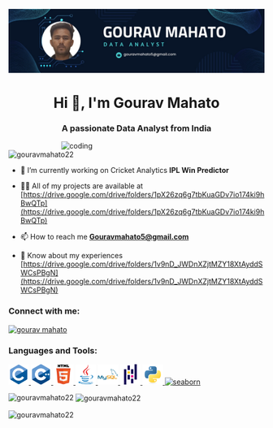 ![logo](https://github.com/gouravmahato22/gouravmahato22/blob/main/banner.jfif)
<h1 align="center">Hi 👋, I'm Gourav Mahato</h1>
<h3 align="center">A passionate Data Analyst from India</h3>
<img align="right" alt="coding" width="400" src="https://camo.githubusercontent.com/87af9a9fec730c94fc8b08eb21fa5ef6ab7831a67ba17bf8cc76696f6e4be1ef/68747470733a2f2f63646e2e6472696262626c652e636f6d2f75736572732f313138373833362f73637265656e73686f74732f363533393432392f70726f6772616d65722e676966">
<p align="left"> <img src="https://komarev.com/ghpvc/?username=gouravmahato22&label=Profile%20views&color=0e75b6&style=flat" alt="gouravmahato22" /> </p>

- 🔭 I’m currently working on Cricket Analytics **IPL Win Predictor**

- 👨‍💻 All of my projects are available at [https://drive.google.com/drive/folders/1pX26zq6g7tbKuaGDv7io174ki9hBwQTp](https://drive.google.com/drive/folders/1pX26zq6g7tbKuaGDv7io174ki9hBwQTp)

- 📫 How to reach me **Gouravmahato5@gmail.com**

- 📄 Know about my experiences [https://drive.google.com/drive/folders/1v9nD_JWDnXZjtMZY18XtAyddSWCsPBgN](https://drive.google.com/drive/folders/1v9nD_JWDnXZjtMZY18XtAyddSWCsPBgN)

<h3 align="left">Connect with me:</h3>
<p align="left">
<a href="https://linkedin.com/in/gourav mahato" target="blank"><img align="center" src="https://raw.githubusercontent.com/rahuldkjain/github-profile-readme-generator/master/src/images/icons/Social/linked-in-alt.svg" alt="gourav mahato" height="30" width="40" /></a>
</p>

<h3 align="left">Languages and Tools:</h3>
<p align="left"> <a href="https://www.cprogramming.com/" target="_blank" rel="noreferrer"> <img src="https://raw.githubusercontent.com/devicons/devicon/master/icons/c/c-original.svg" alt="c" width="40" height="40"/> </a> <a href="https://www.w3schools.com/cpp/" target="_blank" rel="noreferrer"> <img src="https://raw.githubusercontent.com/devicons/devicon/master/icons/cplusplus/cplusplus-original.svg" alt="cplusplus" width="40" height="40"/> </a> <a href="https://www.w3.org/html/" target="_blank" rel="noreferrer"> <img src="https://raw.githubusercontent.com/devicons/devicon/master/icons/html5/html5-original-wordmark.svg" alt="html5" width="40" height="40"/> </a> <a href="https://www.java.com" target="_blank" rel="noreferrer"> <img src="https://raw.githubusercontent.com/devicons/devicon/master/icons/java/java-original.svg" alt="java" width="40" height="40"/> </a> <a href="https://www.mysql.com/" target="_blank" rel="noreferrer"> <img src="https://raw.githubusercontent.com/devicons/devicon/master/icons/mysql/mysql-original-wordmark.svg" alt="mysql" width="40" height="40"/> </a> <a href="https://pandas.pydata.org/" target="_blank" rel="noreferrer"> <img src="https://raw.githubusercontent.com/devicons/devicon/2ae2a900d2f041da66e950e4d48052658d850630/icons/pandas/pandas-original.svg" alt="pandas" width="40" height="40"/> </a> <a href="https://www.python.org" target="_blank" rel="noreferrer"> <img src="https://raw.githubusercontent.com/devicons/devicon/master/icons/python/python-original.svg" alt="python" width="40" height="40"/> </a> <a href="https://seaborn.pydata.org/" target="_blank" rel="noreferrer"> <img src="https://seaborn.pydata.org/_images/logo-mark-lightbg.svg" alt="seaborn" width="40" height="40"/> </a> </p>

<p><img align="left" src="https://github-readme-stats.vercel.app/api/top-langs?username=gouravmahato22&show_icons=true&locale=en&layout=compact" alt="gouravmahato22" /></p>

<p>&nbsp;<img align="center" src="https://github-readme-stats.vercel.app/api?username=gouravmahato22&show_icons=true&locale=en" alt="gouravmahato22" /></p>

<p><img align="center" src="https://github-readme-streak-stats.herokuapp.com/?user=gouravmahato22&" alt="gouravmahato22" /></p>
